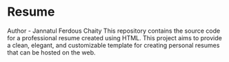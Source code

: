 # Resume
Author - Jannatul Ferdous Chaity
This repository contains the source code for a professional resume created using HTML. This project aims to provide a clean, elegant, and customizable template for creating personal resumes that can be hosted on the web.
